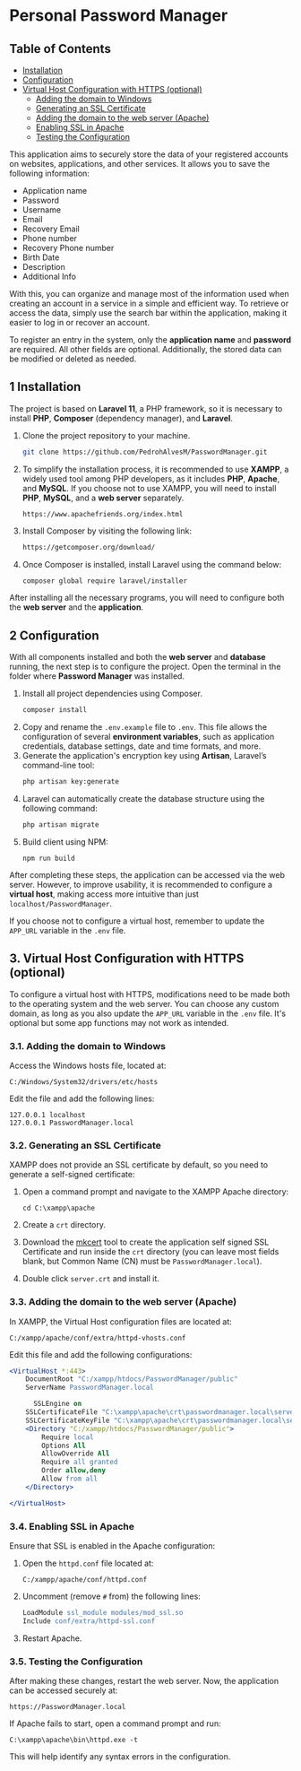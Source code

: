 # Personal Password Manager  

## Table of Contents

- [Installation](#installation)
- [Configuration](#configuration)
- [Virtual Host Configuration with HTTPS (optional)](#virtual-host-configuration-with-https-optional)  
  - [Adding the domain to Windows](#adding-the-domain-to-windows)  
  - [Generating an SSL Certificate](#generating-an-ssl-certificate)  
  - [Adding the domain to the web server (Apache)](#adding-the-domain-to-the-web-server-apache)  
  - [Enabling SSL in Apache](#enabling-ssl-in-apache)  
  - [Testing the Configuration](#testing-the-configuration)  


This application aims to securely store the data of your registered accounts on websites, applications, and other services. It allows you to save the following information:  

- Application name  
- Password  
- Username  
- Email  
- Recovery Email  
- Phone number  
- Recovery Phone number  
- Birth Date  
- Description  
- Additional Info  

With this, you can organize and manage most of the information used when creating an account in a service in a simple and efficient way. To retrieve or access the data, simply use the search bar within the application, making it easier to log in or recover an account.  

To register an entry in the system, only the **application name** and **password** are required. All other fields are optional. Additionally, the stored data can be modified or deleted as needed.  

## 1 Installation  

The project is based on **Laravel 11**, a PHP framework, so it is necessary to install **PHP**, **Composer** (dependency manager), and **Laravel**.  

1. Clone the project repository to your machine.  
   ```bash
   git clone https://github.com/PedrohAlvesM/PasswordManager.git
   ```
2. To simplify the installation process, it is recommended to use **XAMPP**, a widely used tool among PHP developers, as it includes **PHP**, **Apache**, and **MySQL**. If you choose not to use XAMPP, you will need to install **PHP**, **MySQL**, and a **web server** separately.  
   ```
   https://www.apachefriends.org/index.html
   ```
3. Install Composer by visiting the following link:  
   ```bash
   https://getcomposer.org/download/
   ```
4. Once Composer is installed, install Laravel using the command below:  
   ```bash
   composer global require laravel/installer
   ```

After installing all the necessary programs, you will need to configure both the **web server** and the **application**.

## 2 Configuration  

With all components installed and both the **web server** and **database** running, the next step is to configure the project. Open the terminal in the folder where **Password Manager** was installed.  

1. Install all project dependencies using Composer.  
   ```bash
   composer install
   ```
2. Copy and rename the `.env.example` file to `.env`. This file allows the configuration of several **environment variables**, such as application credentials, database settings, date and time formats, and more.  
3. Generate the application's encryption key using **Artisan**, Laravel’s command-line tool:  
   ```bash
   php artisan key:generate
   ```
4. Laravel can automatically create the database structure using the following command:  
   ```bash
   php artisan migrate
   ```
5. Build client using NPM:
   ```
   npm run build
   ```
After completing these steps, the application can be accessed via the web server. However, to improve usability, it is recommended to configure a **virtual host**, making access more intuitive than just `localhost/PasswordManager`.  

If you choose not to configure a virtual host, remember to update the `APP_URL` variable in the `.env` file.  

## 3. Virtual Host Configuration with HTTPS (optional)  

To configure a virtual host with HTTPS, modifications need to be made both to the operating system and the web server. You can choose any custom domain, as long as you also update the `APP_URL` variable in the `.env` file. It's optional but some app functions may not work as intended.

### 3.1. Adding the domain to Windows  

Access the Windows hosts file, located at:  
```
C:/Windows/System32/drivers/etc/hosts
```
Edit the file and add the following lines:  
```
127.0.0.1 localhost
127.0.0.1 PasswordManager.local
```

### 3.2. Generating an SSL Certificate  

XAMPP does not provide an SSL certificate by default, so you need to generate a self-signed certificate:  

1. Open a command prompt and navigate to the XAMPP Apache directory:  
   ```
   cd C:\xampp\apache
   ```
2. Create a `crt` directory.   

3. Download the [mkcert](https://github.com/FiloSottile/mkcert) tool to create the application self signed SSL Certificate and run inside the `crt` directory (you can leave most fields blank, but Common Name (CN) must be `PasswordManager.local`).

4. Double click `server.crt` and install it.

### 3.3. Adding the domain to the web server (Apache)  

In XAMPP, the Virtual Host configuration files are located at:  
```
C:/xampp/apache/conf/extra/httpd-vhosts.conf
```
Edit this file and add the following configurations:  

```apache
<VirtualHost *:443>
    DocumentRoot "C:/xampp/htdocs/PasswordManager/public"
    ServerName PasswordManager.local

      SSLEngine on
    SSLCertificateFile "C:\xampp\apache\crt\passwordmanager.local\server.crt"
    SSLCertificateKeyFile "C:\xampp\apache\crt\passwordmanager.local\server.key"
    <Directory "C:/xampp/htdocs/PasswordManager/public">
        Require local
        Options All
        AllowOverride All
        Require all granted
        Order allow,deny
        Allow from all
    </Directory>

</VirtualHost>
```

### 3.4. Enabling SSL in Apache  

Ensure that SSL is enabled in the Apache configuration:  

1. Open the `httpd.conf` file located at:  
   ```
   C:/xampp/apache/conf/httpd.conf
   ```
2. Uncomment (remove `#` from) the following lines:  
   ```apache
   LoadModule ssl_module modules/mod_ssl.so
   Include conf/extra/httpd-ssl.conf
   ```
3. Restart Apache.


### 3.5. Testing the Configuration  

After making these changes, restart the web server. Now, the application can be accessed securely at:  

```
https://PasswordManager.local
```

If Apache fails to start, open a command prompt and run:  
```
C:\xampp\apache\bin\httpd.exe -t
```
This will help identify any syntax errors in the configuration.
```